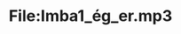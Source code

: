 ---
title: File:Imba1_ég_er.mp3
recording of: ég er
reading speed: slow
speaker: Imba
license: CC0
---